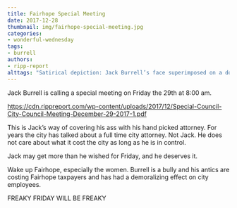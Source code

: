 ```yaml
---
title: Fairhope Special Meeting
date: 2017-12-28
thumbnail: img/fairhope-special-meeting.jpg
categories:
- wonderful-wednesday
tags:
- burrell
authors:
- ripp-report
alttags: "Satirical depiction: Jack Burrell’s face superimposed on a donkey, referencing concerns about his control over Fairhope ci..."
---
```

Jack Burrell is calling a special meeting on Friday the 29th at 8:00 am.

https://cdn.rippreport.com/wp-content/uploads/2017/12/Special-Council-City-Council-Meeting-December-29-2017-1.pdf

This is Jack’s way of covering his ass with his hand picked attorney. For years the city has talked about a full time city attorney. Not Jack. He does not care about what it cost the city as long as he is in control.

Jack may get more than he wished for Friday, and he deserves it.

Wake up Fairhope, especially the women. Burrell is a bully and his antics are costing Fairhope taxpayers and has had a demoralizing effect on city employees.

FREAKY FRIDAY WILL BE FREAKY
